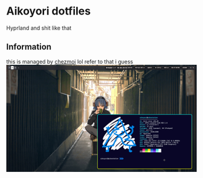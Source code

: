# Aikoyori dotfiles
Hyprland and shit like that

## Information
this is managed by [chezmoi](https://www.chezmoi.io/) lol refer to that i guess
![Screenshot](https://raw.githubusercontent.com/Aikoyori/dotfiles/main/archsetup.png)
